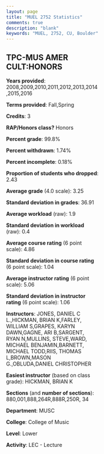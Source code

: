 ```yaml
---
layout: page
title: "MUEL 2752 Statistics"
comments: true
description: "blank"
keywords: "MUEL, 2752, CU, Boulder"
--- 
```

<head>
<script src="https://ajax.googleapis.com/ajax/libs/jquery/2.1.3/jquery.min.js"></script>
<script src="https://dl.dropboxusercontent.com/s/pc42nxpaw1ea4o9/highcharts.js?dl=0"></script>
<!-- <script src="../assets/js/highcharts.js"></script> -->
<style type="text/css">@font-face {
	font-family: "Bebas Neue";
	src: url(https://www.filehosting.org/file/details/544349/BebasNeue%20Regular.otf) format("opentype");
	}
	h1.Bebas { 
		font-family: "Bebas Neue", Verdana, Tahoma;
	}
</style>
</head>
<body>
	<div id="container" style="float: right; width: 45%; height: 88%; margin-left: 2.5%; margin-right: 2.5%;"></div>
	<script language="JavaScript">
		$(document).ready(function() {
		var chart = {type: 'column'};
		var title = {text: 'Grade Distribution'};
		var xAxis = {categories: ['A','B','C','D','F'],crosshair: true};
		var yAxis = {min: 0,title: {text: 'Percentage'}};
		var tooltip = {headerFormat: '<center><b><span style="font-size:20px">{point.key}</span></b></center>',
		               pointFormat: '<td style="padding:0"><b>{point.y:.1f}%</b></td>',
		               footerFormat: '</table>',shared: true,useHTML: true};
		var plotOptions = {column: {pointPadding: 0.0,borderWidth: 0}};  
		var credits = {enabled: false};var series= [{name: 'Percent',data: [37.52,41.67,14.42,3.73,2.66,]}];
		var json = {};
		json.chart = chart;
		json.title = title;
		json.tooltip = tooltip;
		json.xAxis = xAxis;
		json.yAxis = yAxis;  
		json.series = series;
		json.plotOptions = plotOptions;  
		json.credits = credits;
		$('#container').highcharts(json);
	});
	</script>
</body>
			   
## TPC-MUS AMER CULT:HONORS

**Years provided**: 2008,2009,2010,2011,2012,2013,2014,2015,2016

**Terms provided**: Fall,Spring

**Credits**: 3

**RAP/Honors class?** Honors

**Percent grade**: 99.8%

**Percent withdrawn**: 1.74%

**Percent incomplete**: 0.18%

**Proportion of students who dropped**: 2.43

**Average grade** (4.0 scale): 3.25

**Standard deviation in grades**: 36.91

**Average workload** (raw): 1.9

**Standard deviation in workload** (raw): 0.4

**Average course rating** (6 point scale): 4.86

**Standard deviation in course rating** (6 point scale): 1.04

**Average instructor rating** (6 point scale): 5.06

**Standard deviation in instructor rating** (6 point scale): 1.06

**Instructors**: JONES, DANIEL C L.,HICKMAN, BRIAN K,FARLEY, WILLIAM S,GRAPES, KARYN DAWN,GAGNE, ARI B,SARGENT, RYAN N,MULLINS, STEVE,WARD, MICHAEL BENJAMIN,BARNETT, MICHAEL TODD,RIIS, THOMAS L,BROWN,MASON G.,OBLUDA,DANIEL CHRISTOPHER

**Easiest instructor** (based on class grade): HICKMAN, BRIAN K

**Sections** (and **number of sections**): 880,001,888,264R,888R,250R, 34

**Department**: MUSC

**College**: College of Music

**Level**: Lower

**Activity**: LEC - Lecture